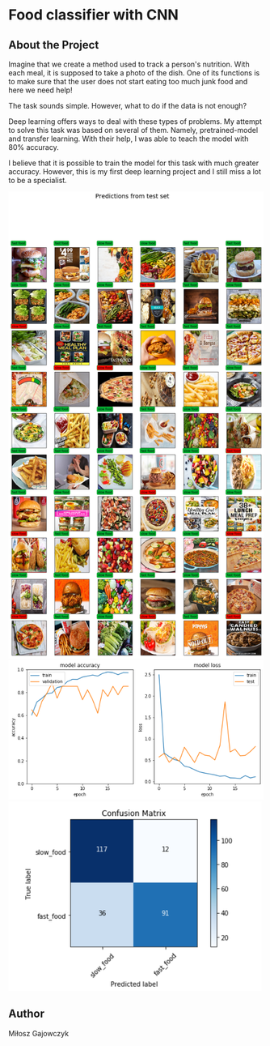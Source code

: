 # Food classifier with CNN

## About the Project

Imagine that we create a method used to track a person's nutrition. 
With each meal, it is supposed to take a photo of the dish. 
One of its functions is to make sure that the user 
does not start eating too much junk food and here we need help!

The task sounds simple. However, what to do if the data is not enough?

Deep learning offers ways to deal with these types of problems. 
My attempt to solve this task was based on several of them. 
Namely, pretrained-model and transfer learning. 
With their help, I was able to teach the model with 80% accuracy.

I believe that it is possible to train the model for this task 
with much greater accuracy. However, this is my first deep learning project 
and I still miss a lot to be a specialist.


![Screenshot](s1.png)
![Screenshot](s2.png)
![Screenshot](s3.png)

## Author
Miłosz Gajowczyk




